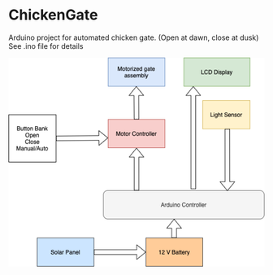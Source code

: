 # ChickenGate
Arduino project for automated chicken gate. (Open at dawn, close at dusk)
See .ino file for details

![](./chicken_gate_diagram.png)
